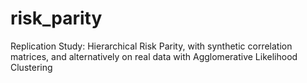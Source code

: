 # risk_parity
Replication Study: Hierarchical Risk Parity, with synthetic correlation matrices, and alternatively on real data with Agglomerative Likelihood Clustering

